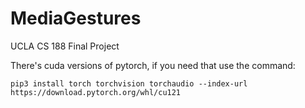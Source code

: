 # MediaGestures
UCLA CS 188 Final Project

There's cuda versions of pytorch, if you need that use the command: 

`pip3 install torch torchvision torchaudio --index-url https://download.pytorch.org/whl/cu121` 